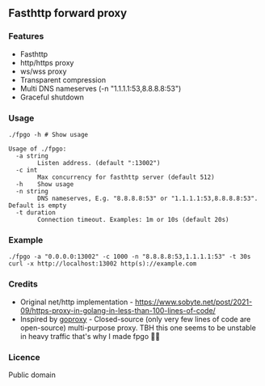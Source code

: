 ## Fasthttp forward proxy

### Features

* Fasthttp
* http/https proxy
* ws/wss proxy
* Transparent compression
* Multi DNS nameserves (-n "1.1.1.1:53,8.8.8.8:53")
* Graceful shutdown

### Usage

```
./fpgo -h # Show usage

Usage of ./fpgo:
  -a string
        Listen address. (default ":13002")
  -c int
        Max concurrency for fasthttp server (default 512)
  -h    Show usage
  -n string
        DNS nameserves, E.g. "8.8.8.8:53" or "1.1.1.1:53,8.8.8.8:53". Default is empty
  -t duration
        Connection timeout. Examples: 1m or 10s (default 20s)
```

### Example

```fish
./fpgo -a "0.0.0.0:13002" -c 1000 -n "8.8.8.8:53,1.1.1.1:53" -t 30s
curl -x http://localhost:13002 http(s)://example.com
```

### Credits

* Original net/http implementation - https://www.sobyte.net/post/2021-09/https-proxy-in-golang-in-less-than-100-lines-of-code/
* Inspired by [goproxy](https://github.com/snail007/goproxy) - Closed-source (only very few lines of code are open-source) multi-purpose proxy. TBH this one seems to be unstable in heavy traffic that's why I made fpgo 💐💐

### Licence

Public domain
